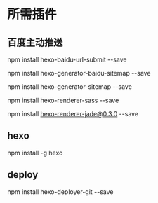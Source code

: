 # 所需插件

## 百度主动推送
npm install hexo-baidu-url-submit --save

npm install hexo-generator-baidu-sitemap --save

npm install hexo-generator-sitemap --save

npm install hexo-renderer-sass --save

npm install hexo-renderer-jade@0.3.0 --save
## hexo
npm install -g hexo
## deploy
npm install hexo-deployer-git --save 